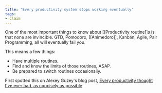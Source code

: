 ```yaml
---
title: "Every productivity system stops working eventually"
tags:
- claim
---
```


One of the most important things to know about [[Productivity routine]]s is that none are invincible. GTD, Pomodoro, [[Animedoro]], Kanban, Agile, Pair Programming, all will eventually fail you.

This means a few things:

- Have multiple routines.
- Find and know the limits of those routines, ASAP.
- Be prepared to switch routines occasionally.

First spotted this on Alexey Guzey's blog post, [Every productivity thought I've ever had, as concisely as possible](https://guzey.com/productivity/#every-productivity-system-stops-working-eventually-and-theres-nothing-you-can-do-about-it)
